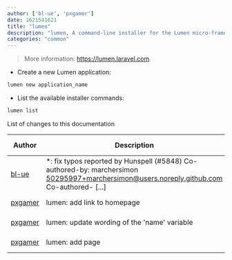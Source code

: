 ```yaml
---
author: ['bl-ue', 'pxgamer']
date: 1621541621
title: "lumen"
description: "lumen, A command-line installer for the Lumen micro-framework."
categories: "common"
---
```

> More information: <https://lumen.laravel.com>.

- Create a new Lumen application:

```bash
lumen new application_name
```

- List the available installer commands:

```bash
lumen list
```
List of changes to this documentation


Author | Description | ISO 8601 Date | GitHub link
------|-----|-----|-----
[bl-ue](mailto:54780737+bl-ue@users.noreply.github.com) | *: fix typos reported by Hunspell (#5848) Co-authored-by: marchersimon <50295997+marchersimon@users.noreply.github.com> Co-authored- [...] | 2021-05-20T22:13:41 | [8ebd171d6f00](https://github.com/tldr-pages/tldr/commit/8ebd171d6f001698709fefc02b1fd5cc9f3a99c4)
[pxgamer](mailto:owzie123@gmail.com) | lumen: add link to homepage | 2019-06-06T04:42:48 | [00ab2ed88968](https://github.com/tldr-pages/tldr/commit/00ab2ed889687c0d2b71a09d73e213753978c0f4)
[pxgamer](mailto:owzie123@gmail.com) | lumen: update wording of the 'name' variable | 2018-05-23T20:38:34 | [3340fe1400a2](https://github.com/tldr-pages/tldr/commit/3340fe1400a21a7128c30cce0d84e417b9a6e438)
[pxgamer](mailto:owzie123@gmail.com) | lumen: add page | 2018-05-23T20:38:34 | [00752925089e](https://github.com/tldr-pages/tldr/commit/00752925089eca50f845137eec963b0349d79055)

